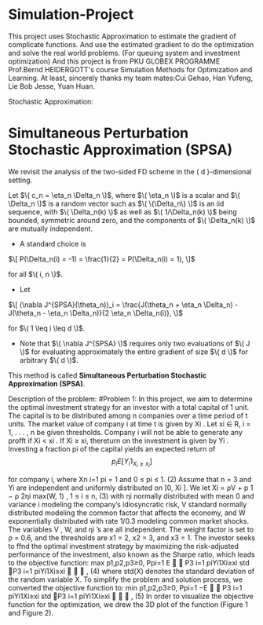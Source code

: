 # Simulation-Project
This project uses Stochastic Approximation to estimate the gradient of complicate functions. And use the estimated gradient to do the optimization and solve the real world problems. 
(For queuing system and investment optimization)
And this project is from PKU GLOBEX PROGRAMME Prof.Bernd HEIDERGOTT's course Simulation Methods for Optimization and Learning.
At least, sincerely thanks my team mates:Cui Gehao, Han Yufeng, Lie Bob Jesse, Yuan Huan.

Stochastic Approximation:
#  **Simultaneous Perturbation Stochastic Approximation (SPSA)**

We revisit the analysis of the two-sided FD scheme in the \( d \)-dimensional setting.

Let $\( c_n = \eta_n \Delta_n \)$, where $\( \eta_n \)$ is a scalar and $\( \Delta_n \)$ is a random vector such as $\( \{\Delta_n\} \)$ is an iid sequence, with $\( \Delta_n(k) \)$ as well as $\( 1/\Delta_n(k) \)$ being bounded, symmetric around zero, and the components of $\( \Delta_n(k) \)$ are mutually independent.

- A standard choice is 

$\[
P(\Delta_n(i) = -1) = \frac{1}{2} = P(\Delta_n(i) = 1),
\]$

for all $\( i, n \)$.

- Let 

$\[
(\nabla J^{SPSA}(\theta_n))_i = \frac{J(\theta_n + \eta_n \Delta_n) - J(\theta_n - \eta_n \Delta_n)}{2 \eta_n \Delta_n(i)},
\]$

for $\( 1 \leq i \leq d \)$.

- Note that $\( \nabla J^{SPSA} \)$ requires only two evaluations of $\( J \)$ for evaluating approximately the entire gradient of size $\( d \)$ for arbitrary $\( d \)$.

This method is called **Simultaneous Perturbation Stochastic Approximation (SPSA)**.

Description of the problem:
#Problem 1:
In this project, we aim to determine the optimal investment strategy for an investor with a
total capital of 1 unit. The capital is to be distributed among n companies over a time period
of t units. The market value of company i at time t is given by Xi
. Let xi ∈ R, i = 1, . . . , n be
given thresholds. Company i will not be able to generate any profft if Xi < xi
. If Xi ≥ xi, thereturn on the investment is given by Yi
. Investing a fraction pi of the capital yields an expected
return of
$$
p_i E[Y_i 1_{X_i \geq x_i}]
$$

for company i, where 
Xn
i=1
pi = 1 and 0 ≤ pi ≤ 1. (2)
Assume that n = 3 and Yi are independent and uniformly distributed on [0, Xi
]. We let
Xi =
ρV +
p
1 − ρ
2ηi
max(W, 1)
, 1 ≤ i ≤ n, (3)
with ηi normally distributed with mean 0 and variance i modeling the company’s idiosyncratic
risk, V standard normally distributed modeling the common factor that affects the economy, and
W exponentially distributed with rate 1/0.3 modeling common market shocks. The variables
V , W, and ηi
’s are all independent. The weight factor is set to ρ = 0.6, and the thresholds are
x1 = 2, x2 = 3, and x3 = 1.
The investor seeks to ffnd the optimal investment strategy by maximizing the risk-adjusted
performance of the investment, also known as the Sharpe ratio, which leads to the objective
function:
max
p1,p2,p3≥0,
Ppi=1
E


 P3
i=1
piYi1Xi≥xi
std
P3
i=1
piYi1Xi≥xi


 , (4)
where std(X) denotes the standard deviation of the random variable X. To simplify the problem
and solution process, we converted the objective function to:
min
p1,p2,p3≥0,
Ppi=1
−E


 P3
i=1
piYi1Xi≥xi
std
P3
i=1
piYi1Xi≥xi


 , (5)
In order to visualize the objective function for the optimization, we drew the 3D plot of the
function (Figure 1 and Figure 2).

 
